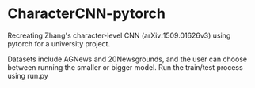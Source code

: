 # CharacterCNN-pytorch

Recreating Zhang's character-level CNN (arXiv:1509.01626v3) using pytorch for a university project.

Datasets include AGNews and 20Newsgrounds, and the user can choose between running the smaller or bigger model.
Run the train/test process using run.py
